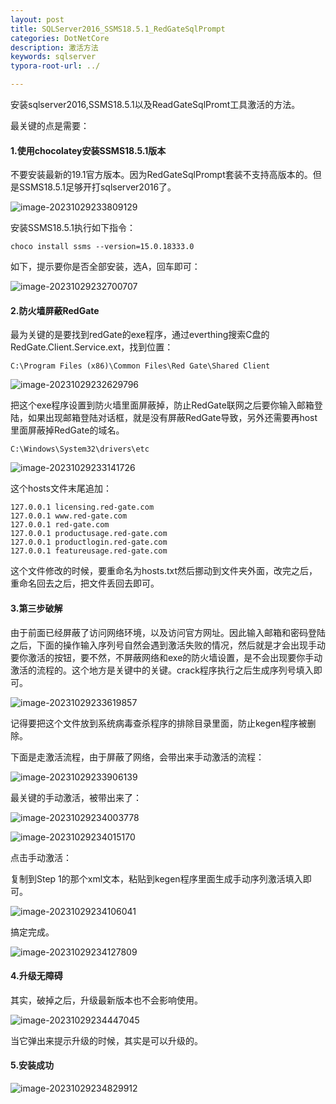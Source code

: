 ```yaml
---
layout: post
title: SQLServer2016_SSMS18.5.1_RedGateSqlPrompt
categories: DotNetCore
description: 激活方法
keywords: sqlserver
typora-root-url: ../

---
```


安装sqlserver2016,SSMS18.5.1以及ReadGateSqlPromt工具激活的方法。

最关键的点是需要：

#### 1.使用chocolatey安装SSMS18.5.1版本

不要安装最新的19.1官方版本。因为RedGateSqlPrompt套装不支持高版本的。但是SSMS18.5.1足够开打sqlserver2016了。

![image-20231029233809129](/images/posts/image-20231029233809129.png)

安装SSMS18.5.1执行如下指令：

```shell
choco install ssms --version=15.0.18333.0
```

如下，提示要你是否全部安装，选A，回车即可：

![image-20231029232700707](/images/posts/image-20231029232700707.png)

#### 2.防火墙屏蔽RedGate

最为关键的是要找到redGate的exe程序，通过everthing搜索C盘的RedGate.Client.Service.ext，找到位置：

```shell
C:\Program Files (x86)\Common Files\Red Gate\Shared Client
```



![image-20231029232629796](/images/posts/image-20231029232629796.png)

把这个exe程序设置到防火墙里面屏蔽掉，防止RedGate联网之后要你输入邮箱登陆，如果出现邮箱登陆对话框，就是没有屏蔽RedGate导致，另外还需要再host里面屏蔽掉RedGate的域名。

```shell
C:\Windows\System32\drivers\etc
```

![image-20231029233141726](/images/posts/image-20231029233141726.png)

这个hosts文件末尾追加：

```shell
127.0.0.1 licensing.red-gate.com
127.0.0.1 www.red-gate.com
127.0.0.1 red-gate.com
127.0.0.1 productusage.red-gate.com
127.0.0.1 productlogin.red-gate.com
127.0.0.1 featureusage.red-gate.com
```

这个文件修改的时候，要重命名为hosts.txt然后挪动到文件夹外面，改完之后，重命名回去之后，把文件丢回去即可。

#### 3.第三步破解

由于前面已经屏蔽了访问网络环境，以及访问官方网址。因此输入邮箱和密码登陆之后，下面的操作输入序列号自然会遇到激活失败的情况，然后就是才会出现手动要你激活的按钮，要不然，不屏蔽网络和exe的防火墙设置，是不会出现要你手动激活的流程的。这个地方是关键中的关键。crack程序执行之后生成序列号填入即可。

![image-20231029233619857](/images/posts/image-20231029233619857.png)

记得要把这个文件放到系统病毒查杀程序的排除目录里面，防止kegen程序被删除。

下面是走激活流程，由于屏蔽了网络，会带出来手动激活的流程：

![image-20231029233906139](/images/posts/image-20231029233906139.png)

最关键的手动激活，被带出来了：

![image-20231029234003778](/images/posts/image-20231029234003778.png)

![image-20231029234015170](/images/posts/image-20231029234015170.png)

点击手动激活：

复制到Step 1的那个xml文本，粘贴到kegen程序里面生成手动序列激活填入即可。

![image-20231029234106041](/images/posts/image-20231029234106041.png)

搞定完成。

![image-20231029234127809](/images/posts/image-20231029234127809.png)

#### 4.升级无障碍

其实，破掉之后，升级最新版本也不会影响使用。

![image-20231029234447045](/images/posts/image-20231029234447045.png)

当它弹出来提示升级的时候，其实是可以升级的。

#### 5.安装成功

![image-20231029234829912](/images/posts/image-20231029234829912.png)

